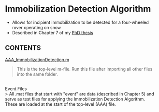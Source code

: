 # Immobilization Detection Algorithm
- Allows for incipient immobilization to be detected for a four-wheeled rover operating on snow
- Described in Chapter 7 of my [PhD thesis](../Thesis/Thesis_AustinLines_FINAL.pdf)


## CONTENTS
[AAA_ImmobilizationDetection.m](./AAA_ImmobilizationDetection.m)
> This is the top-level m-file. Run this file after importing all other files into the same folder.
<br />
Event Files <br />
> All .mat files that start with "event" are data (described in Chapter 5) and serve as test files for applying the Immobilization Detection Algorithm. These are loaded at the start of the top-level (AAA) file.
